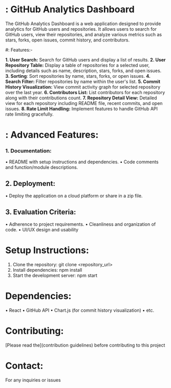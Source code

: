 # : GitHub Analytics Dashboard

The GitHub Analytics Dashboard is a web application designed to provide analytics for GitHub users and repositories. It allows users to search for GitHub users, view their repositories, and analyze various metrics such as stars, forks, open issues, commit history, and contributors.

#: Features:-

**1.	 User Search:**  Search for GitHub users and display a list of results.
**2.	 User Repository Table:** Display a table of repositories for a selected user, including details such as name, description, stars, forks, and open issues.
**3.	Sorting**: Sort repositories by name, stars, forks, or open issues.
**4.	Search Filter:** Filter repositories by name within the user's list.
**5.	Commit History Visualization:** View commit activity graph for selected repository over the last year.
**6.	Contributors List:** List contributors for each repository along with their contributions count.
**7.	Repository Detail View:** Detailed view for each repository including README file, recent commits, and open issues.
**8.	Rate Limit Handling:** Implement features to handle GitHub API rate limiting gracefully.

# : Advanced Features:
### 1.	Documentation:
•	README with setup instructions and dependencies.
•	Code comments and function/module descriptions.
## 2.	Deployment:
•	Deploy the application on a cloud platform or share in a zip file.
## 3.	Evaluation Criteria:
•	Adherence to project requirements.
•	Cleanliness and organization of code.
•	UI/UX design and usability

# Setup Instructions:
1.	Clone the repository: git clone <repository_url>
2.	Install dependencies: npm install
3.	Start the development server: npm start

# Dependencies:
•	React
•	GitHub API
•	Chart.js (for commit history visualization)
•	etc.
# Contributing:

[Please read the](contribution guidelines) before contributing to this project

# Contact:
For any inquiries or issues 

